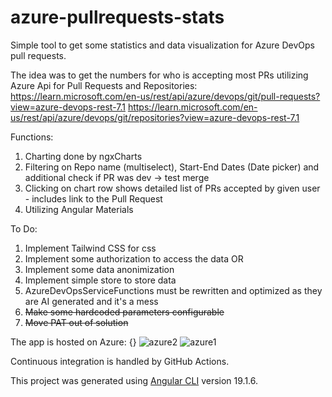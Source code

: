 # azure-pullrequests-stats

Simple tool to get some statistics and data visualization for Azure DevOps pull requests.

The idea was to get the numbers for who is accepting most PRs utilizing Azure Api for Pull Requests and Repositories:
https://learn.microsoft.com/en-us/rest/api/azure/devops/git/pull-requests?view=azure-devops-rest-7.1
https://learn.microsoft.com/en-us/rest/api/azure/devops/git/repositories?view=azure-devops-rest-7.1

Functions:
1. Charting done by ngxCharts
2. Filtering on Repo name (multiselect), Start-End Dates (Date picker) and additional check if PR was dev -> test merge
3. Clicking on chart row shows detailed list of PRs accepted by given user - includes link to the Pull Request
4. Utilizing Angular Materials

To Do:
1. Implement Tailwind CSS for css 
2. Implement some authorization to access the data OR
3. Implement some data anonimization 
4. Implement simple store to store data
5. AzureDevOpsServiceFunctions must be rewritten and optimized as they are AI generated and it's a mess
6. ~~Make some hardcoded parameters configurable~~
7. ~~Move PAT out of solution~~

The app is hosted on Azure: {}
![azure2](https://github.com/user-attachments/assets/53f9a5bf-b4aa-4a09-a344-7e41700abb48)
![azure1](https://github.com/user-attachments/assets/0c594661-eba3-4a68-9276-343ea3ec7ec1)

Continuous integration is handled by GitHub Actions.

This project was generated using [Angular CLI](https://github.com/angular/angular-cli) version 19.1.6.

